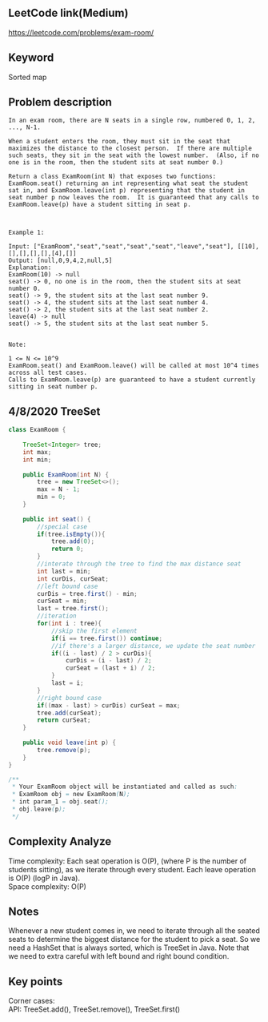 ## LeetCode link(Medium)
https://leetcode.com/problems/exam-room/

## Keyword
Sorted map

## Problem description
```
In an exam room, there are N seats in a single row, numbered 0, 1, 2, ..., N-1.

When a student enters the room, they must sit in the seat that maximizes the distance to the closest person.  If there are multiple such seats, they sit in the seat with the lowest number.  (Also, if no one is in the room, then the student sits at seat number 0.)

Return a class ExamRoom(int N) that exposes two functions: ExamRoom.seat() returning an int representing what seat the student sat in, and ExamRoom.leave(int p) representing that the student in seat number p now leaves the room.  It is guaranteed that any calls to ExamRoom.leave(p) have a student sitting in seat p.

 

Example 1:

Input: ["ExamRoom","seat","seat","seat","seat","leave","seat"], [[10],[],[],[],[],[4],[]]
Output: [null,0,9,4,2,null,5]
Explanation:
ExamRoom(10) -> null
seat() -> 0, no one is in the room, then the student sits at seat number 0.
seat() -> 9, the student sits at the last seat number 9.
seat() -> 4, the student sits at the last seat number 4.
seat() -> 2, the student sits at the last seat number 2.
leave(4) -> null
seat() -> 5, the student sits at the last seat number 5.
​​​​​​​

Note:

1 <= N <= 10^9
ExamRoom.seat() and ExamRoom.leave() will be called at most 10^4 times across all test cases.
Calls to ExamRoom.leave(p) are guaranteed to have a student currently sitting in seat number p.
```
## 4/8/2020 TreeSet

```java
class ExamRoom {
    
    TreeSet<Integer> tree;
    int max;
    int min;
    
    public ExamRoom(int N) {
        tree = new TreeSet<>();
        max = N - 1;
        min = 0;
    }
    
    public int seat() {
        //special case
        if(tree.isEmpty()){
            tree.add(0);
            return 0;
        }
        //interate through the tree to find the max distance seat
        int last = min;
        int curDis, curSeat;
        //left bound case
        curDis = tree.first() - min;
        curSeat = min;
        last = tree.first();
        //iteration
        for(int i : tree){
            //skip the first element
            if(i == tree.first()) continue;
            //if there's a larger distance, we update the seat number
            if((i - last) / 2 > curDis){
                curDis = (i - last) / 2;
                curSeat = (last + i) / 2;
            }
            last = i;
        }
        //right bound case
        if((max - last) > curDis) curSeat = max;
        tree.add(curSeat);
        return curSeat;
    }
    
    public void leave(int p) {
        tree.remove(p);
    }
}

/**
 * Your ExamRoom object will be instantiated and called as such:
 * ExamRoom obj = new ExamRoom(N);
 * int param_1 = obj.seat();
 * obj.leave(p);
 */
```

## Complexity Analyze
Time complexity: Each seat operation is O(P), (where P is the number of students sitting), as we iterate through every student. Each leave operation is O(P) (logP in Java).\
Space complexity: O(P)

## Notes
Whenever a new student comes in, we need to iterate through all the seated seats to determine the biggest distance for the student to pick a seat. So we need a HashSet that is always sorted, which is TreeSet in Java. Note that we need to extra careful with left bound and right bound condition.

## Key points
Corner cases:\
API: TreeSet.add(), TreeSet.remove(), TreeSet.first()

